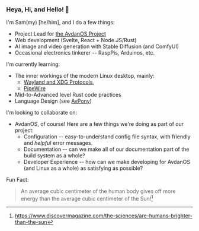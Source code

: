 ### Heya, Hi, and Hello!  👋

<!--
**Sammy99jsp/Sammy99jsp** is a ✨ _special_ ✨ repository because its `README.md` (this file) appears on your GitHub profile.

Here are some ideas to get you started:

- 🔭 I’m currently working on ...
- 🌱 I’m currently learning ...
- 👯 I’m looking to collaborate on ...
- 🤔 I’m looking for help with ...
- 💬 Ask me about ...
- 📫 How to reach me: ...
- 😄 Pronouns: ...
- ⚡ Fun fact: ...
-->

I'm Sam(my) \[he/him], and I do a few things:
- Project Lead for [the AvdanOS Project](https://github.com/Avdan-OS)
- Web development (Svelte, React + Node.JS/Rust)
- AI image and video generation with Stable Diffusion (and ComfyUI)
- Occasional electronics tinkerer -- RaspPis, Arduinos, etc.

I'm currently learning:
- The inner workings of the modern Linux desktop, mainly:
  - [Wayland and XDG Protocols](https://wayland.freedesktop.org/docs/html),
  - [PipeWire](https://pipewire.org/)
- Mid-to-Advanced level Rust code practices
- Language Design (see [AvPony](https://github.com/Sammy99jsp/AvPony))

I'm looking to collaborate on:
- AvdanOS, of course! Here are a few things we're doing as part of our project:
  - Configuration -- easy-to-understand config file syntax, with friendly and *helpful* error messages.
  - Documentation -- can we make all of our documentation part of the build system as a whole?
  - Developer Experience -- how can we make developing for AvdanOS (and Linux as a whole) as satisfying as possible?

Fun Fact:
> An average cubic centimeter of the human body gives off more energy than the average cubic centimeter of the Sun![^1]

[^1]: https://www.discovermagazine.com/the-sciences/are-humans-brighter-than-the-sun
